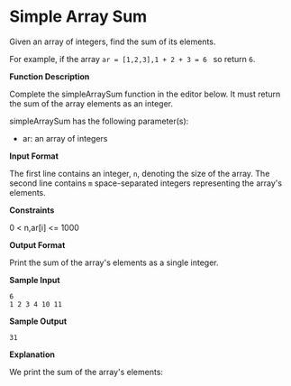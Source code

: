 # Simple Array Sum

Given an array of integers, find the sum of its elements.

For example, if the array `ar = [1,2,3],1 + 2 + 3 = 6 ` so return `6`.

**Function Description**

Complete the simpleArraySum function in the editor below. It must return the sum of the array elements as an integer.

simpleArraySum has the following parameter(s):

- ar: an array of integers

**Input Format**

The first line contains an integer, `n`, denoting the size of the array.
The second line contains `m` space-separated integers representing the array's elements.

**Constraints**

0 < n,ar[i] <= 1000

**Output Format**

Print the sum of the array's elements as a single integer.

**Sample Input**

```
6
1 2 3 4 10 11
```

**Sample Output**

```
31
```

**Explanation**

We print the sum of the array's elements:
